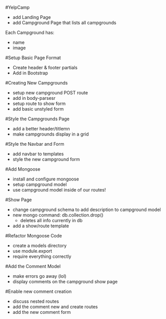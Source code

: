 #YelpCamp

* add Landing Page
* add Campground Page that lists all campgrounds

Each Campground has:
  * name
  * image

#Setup Basic Page Format
  * Create header & footer partials
  * Add in Bootstrap

#Creating New Campgrounds
  * setup new campground POST route
  * add in body-parsesr
  * setup route to show form
  * add basic unstyled form
  
#Style the Campgrounds Page
  * add a better header/titlemn
  * make campgrounds display in a grid
  
#Style the Navbar and Form
  * add navbar to templates
  * style the new campground form
  
#Add Mongoose
  * install and configure mongoose
  * setup campground model
  * use campground model inside of our routes!
   
#Show Page
  * change campground schema to add description to campground model
  * new mongo command: db.collection.drop()
    * deletes all info currently in db 
  * add a show/route template

#Refactor Mongoose Code
  * create a models directory
  * use module.export
  * require everything correctly

#Add the Comment Model
  * make errors go away (lol)
  * display comments on the campground show page
  
#Enable new comment creation
  * discuss nested routes
  * add the comment new and create routes
  * add the new comment form